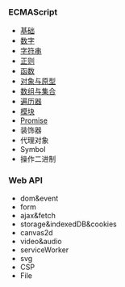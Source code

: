 ### ECMAScript
- [基础](./blogs/JS基础.md)
- [数字](./blogs/JS数字.md)
- [字符串](./blogs/JS字符串.md)
- [正则](./blogs/JS正则.md)
- [函数](./blogs/JS函数.md)
- [对象与原型](./blogs/JS对象与原型.md)
- [数组与集合](./blogs/JS数组与集合.md)
- [遍历器](./blogs/JS遍历器.md)
- [模块](./blogs/JS模块.md)
- [Promise](./blogs/JSPromise.md)
- 装饰器
- 代理对象
- Symbol
- 操作二进制


### Web API
- dom&event
- form
- ajax&fetch
- storage&indexedDB&cookies
- canvas2d
- video&audio
- serviceWorker
- svg
- CSP
- File